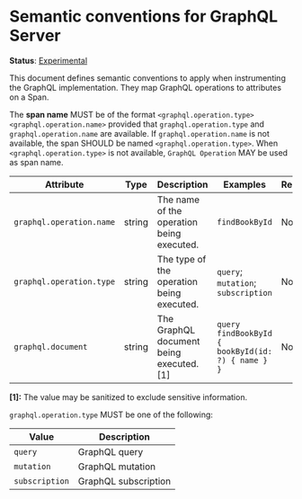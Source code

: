 # Semantic conventions for GraphQL Server

**Status**: [Experimental](../../../document-status.md)

This document defines semantic conventions to apply when instrumenting the GraphQL implementation. They map GraphQL
operations to attributes on a Span.

The **span name** MUST be of the format `<graphql.operation.type> <graphql.operation.name>` provided that
`graphql.operation.type` and `graphql.operation.name` are available. If `graphql.operation.name` is not available, the
span SHOULD be named `<graphql.operation.type>`. When `<graphql.operation.type>` is not available, `GraphQL Operation`
MAY be used as span name.

<!-- semconv graphql -->
| Attribute  | Type | Description  | Examples  | Required |
|---|---|---|---|---|
| `graphql.operation.name` | string | The name of the operation being executed. | `findBookById` | No |
| `graphql.operation.type` | string | The type of the operation being executed. | `query`; `mutation`; `subscription` | No |
| `graphql.document` | string | The GraphQL document being executed. [1] | `query findBookById { bookById(id: ?) { name } }` | No |

**[1]:** The value may be sanitized to exclude sensitive information.

`graphql.operation.type` MUST be one of the following:

| Value  | Description |
|---|---|
| `query` | GraphQL query |
| `mutation` | GraphQL mutation |
| `subscription` | GraphQL subscription |
<!-- endsemconv -->
